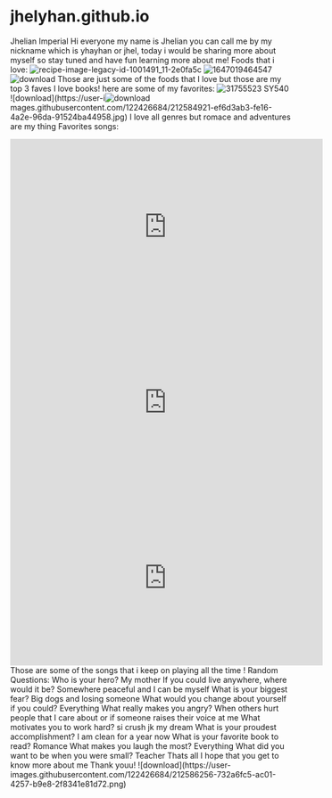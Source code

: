 # jhelyhan.github.io
Jhelian Imperial 
Hi everyone my name is Jhelian you can call me by my nickname which is yhayhan or jhel, today i would be sharing more about myself so stay tuned and have fun learning more about me! 
Foods that i love: 
![recipe-image-legacy-id-1001491_11-2e0fa5c](https://user-images.githubusercontent.com/122426684/212584612-5941d72d-1791-4d65-8186-6af699dc0441.jpg)
![1647019464547](https://user-images.githubusercontent.com/122426684/212584651-5a2cb681-5d11-46a8-b678-8f6a8391d08b.jpg)
![download](https://user-images.githubusercontent.com/122426684/212584684-d354e6cf-8824-4761-97e7-eca9c5ec25b3.jpg)
Those are just some of the foods that I love but those are my top 3 faves 
I love books! here are some of my favorites: 
![31755523 _SY540_](https://user-images.githubusercontent.com/122426684/212584892-e856ea7b-8509-4293-a877-248d200017cc.jpg)
![download](https://user-i![download](https://user-images.githubusercontent.com/122426684/212584940-9cf3f0cb-8947-466c-9728-312b4791119e.jpg)
mages.githubusercontent.com/122426684/212584921-ef6d3ab3-fe16-4a2e-96da-91524ba44958.jpg)
I love all genres but romace and adventures are my thing
Favorites songs: 
<iframe width="560" height="315" src="https://www.youtube.com/embed/OqBuXQLR4Y8" title="YouTube video player" frameborder="0" allow="accelerometer; autoplay; clipboard-write; encrypted-media; gyroscope; picture-in-picture; web-share" allowfullscreen></iframe>
<iframe width="560" height="315" src="https://www.youtube.com/embed/NZc__Hhi4L8" title="YouTube video player" frameborder="0" allow="accelerometer; autoplay; clipboard-write; encrypted-media; gyroscope; picture-in-picture; web-share" allowfullscreen></iframe>
<iframe width="560" height="315" src="https://www.youtube.com/embed/08DjMT-qR9g" title="YouTube video player" frameborder="0" allow="accelerometer; autoplay; clipboard-write; encrypted-media; gyroscope; picture-in-picture; web-share" allowfullscreen></iframe>
Those are some of the songs that i keep on playing all the time ! 
Random Questions: 
Who is your hero?
My mother 
If you could live anywhere, where would it be?
Somewhere peaceful and I can be myself 
What is your biggest fear?
Big dogs and losing someone 
What would you change about yourself if you could?
Everything 
What really makes you angry?
When others hurt people that I care about or if someone raises their voice at me 
What motivates you to work hard?
si crush jk my dream 
What is your proudest accomplishment?
I am clean for a year now 
What is your favorite book to read?
Romance 
What makes you laugh the most?
Everything 
What did you want to be when you were small?
Teacher 
Thats all I hope that you get to know more about me Thank youu! 
![download](https://user-images.githubusercontent.com/122426684/212586256-732a6fc5-ac01-4257-b9e8-2f8341e81d72.png)

